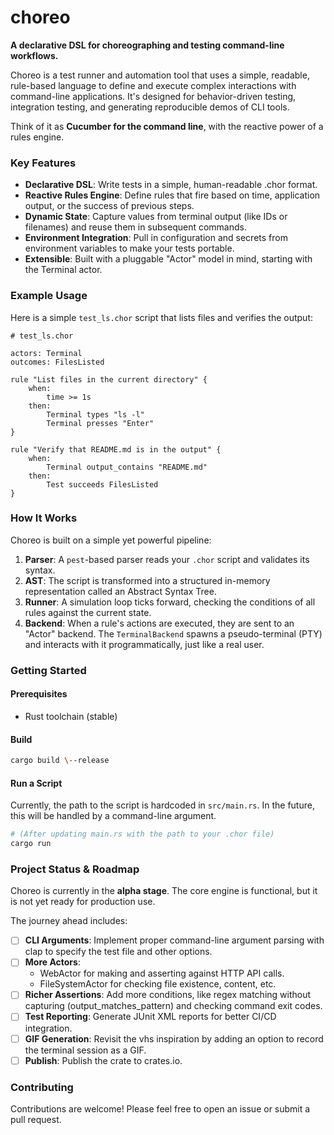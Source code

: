 # **choreo**

**A declarative DSL for choreographing and testing command-line workflows.**

Choreo is a test runner and automation tool that uses a simple, readable, rule-based language to define and execute complex interactions with command-line applications. It's designed for behavior-driven testing, integration testing, and generating reproducible demos of CLI tools.

Think of it as **Cucumber for the command line**, with the reactive power of a rules engine.

### **Key Features**

* **Declarative DSL**: Write tests in a simple, human-readable .chor format.
* **Reactive Rules Engine**: Define rules that fire based on time, application output, or the success of previous steps.
* **Dynamic State**: Capture values from terminal output (like IDs or filenames) and reuse them in subsequent commands.
* **Environment Integration**: Pull in configuration and secrets from environment variables to make your tests portable.
* **Extensible**: Built with a pluggable "Actor" model in mind, starting with the Terminal actor.

### **Example Usage**

Here is a simple `test_ls.chor` script that lists files and verifies the output:
```
# test_ls.chor

actors: Terminal  
outcomes: FilesListed

rule "List files in the current directory" {  
    when:  
        time >= 1s  
    then:  
        Terminal types "ls -l"  
        Terminal presses "Enter"  
}

rule "Verify that README.md is in the output" {  
    when:  
        Terminal output_contains "README.md"  
    then:  
        Test succeeds FilesListed  
}
```

### **How It Works**

Choreo is built on a simple yet powerful pipeline:

1. **Parser**: A `pest`-based parser reads your `.chor` script and validates its syntax.
2. **AST**: The script is transformed into a structured in-memory representation called an Abstract Syntax Tree.
3. **Runner**: A simulation loop ticks forward, checking the conditions of all rules against the current state.
4. **Backend**: When a rule's actions are executed, they are sent to an "Actor" backend. The `TerminalBackend` spawns a 
   pseudo-terminal (PTY) and interacts with it programmatically, just like a real user.

### **Getting Started**

#### **Prerequisites**

* Rust toolchain (stable)

#### **Build**

```bash
cargo build \--release
```

#### **Run a Script**

Currently, the path to the script is hardcoded in `src/main.rs`. In the future, this will be handled by a command-line argument.
```bash
# (After updating main.rs with the path to your .chor file)  
cargo run
```

### **Project Status & Roadmap**

Choreo is currently in the **alpha stage**. The core engine is functional, but it is not yet ready for production use.

The journey ahead includes:

* [ ] **CLI Arguments**: Implement proper command-line argument parsing with clap to specify the test file and other options.
* [ ] **More Actors**:
    * WebActor for making and asserting against HTTP API calls.
    * FileSystemActor for checking file existence, content, etc.
* [ ] **Richer Assertions**: Add more conditions, like regex matching without capturing (output\_matches\_pattern) and checking command exit codes.
* [ ] **Test Reporting**: Generate JUnit XML reports for better CI/CD integration.
* [ ] **GIF Generation**: Revisit the vhs inspiration by adding an option to record the terminal session as a GIF.
* [ ] **Publish**: Publish the crate to crates.io.

### **Contributing**

Contributions are welcome! Please feel free to open an issue or submit a pull request.


